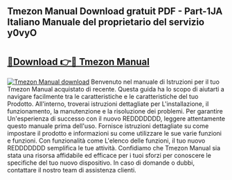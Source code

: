 ## Tmezon Manual Download gratuit PDF - Part-1JA Italiano Manuale del proprietario del servizio y0vyO

# <h2><a href="http://dfcjh0.blite.top/?on=Tmezon+Manual">🔗Download 👉🔴 Tmezon Manual</a></h2>

[![Tmezon Manual download](https://i.imgur.com/lujVjoI.png)](http://dfcjh0.blite.top/?on=Tmezon+Manual)
Benvenuto nel manuale di Istruzioni per il tuo Tmezon Manual acquistato di recente. Questa guida ha lo scopo di aiutarti a navigare facilmente tra le caratteristiche e le caratteristiche del tuo Prodotto. All'interno, troverai istruzioni dettagliate per L'installazione, il funzionamento, la manutenzione e la risoluzione dei problemi. Per garantire Un'esperienza di successo con il nuovo REDDDDDDD, leggere attentamente questo manuale prima dell'uso. Fornisce istruzioni dettagliate su come impostare il prodotto e informazioni su come utilizzare le sue varie funzioni e funzioni. Con funzionalità come L'elenco delle funzioni, il tuo nuovo REDDDDDDD semplifica le tue attività. Confidiamo che Tmezon Manual sia stata una risorsa affidabile ed efficace per i tuoi sforzi per conoscere le specifiche del tuo nuovo dispositivo. In caso di domande o dubbi, contattare il nostro team di assistenza clienti.
